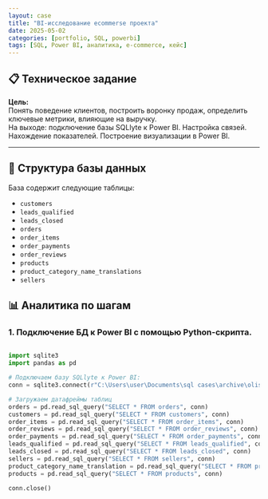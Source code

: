 ```yaml
---
layout: case
title: "BI-исследование ecommerse проекта"
date: 2025-05-02
categories: [portfolio, SQL, powerbi]
tags: [SQL, Power BI, аналитика, e-commerce, кейс]
---
```


## 📋 Техническое задание

**Цель:**  
Понять поведение клиентов, построить воронку продаж, определить ключевые метрики, влияющие на выручку.  
На выходе: подключение базы SQLlyte к Power BI. Настройка связей. Нахождение показателей. Построение визуализации в Power BI.

---

## 🧩 Структура базы данных

База содержит следующие таблицы:

- `customers`
- `leads_qualified`
- `leads_closed`
- `orders`
- `order_items`
- `order_payments`
- `order_reviews`
- `products`
- `product_category_name_translations`
- `sellers`

## 📊 Аналитика по шагам

### 1. Подключение БД к Power BI с помощью Python-скрипта.

```python

import sqlite3
import pandas as pd

# Подключаем базу SQLlyte к Power BI:
conn = sqlite3.connect(r"C:\Users\user\Documents\sql cases\archive\olist.sqlite")

# Загружаем датафреймы таблиц
orders = pd.read_sql_query("SELECT * FROM orders", conn)
customers = pd.read_sql_query("SELECT * FROM customers", conn)
order_items = pd.read_sql_query("SELECT * FROM order_items", conn)
order_reviews = pd.read_sql_query("SELECT * FROM order_reviews", conn)
order_payments = pd.read_sql_query("SELECT * FROM order_payments", conn)
leads_qualified = pd.read_sql_query("SELECT * FROM leads_qualified", conn)
leads_closed = pd.read_sql_query("SELECT * FROM leads_closed", conn)
sellers = pd.read_sql_query("SELECT * FROM sellers", conn)
product_category_name_translation = pd.read_sql_query("SELECT * FROM product_category_name_translation", conn)
products = pd.read_sql_query("SELECT * FROM products", conn)

conn.close()
```


